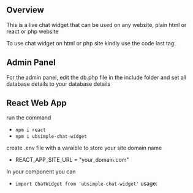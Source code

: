 ## Overview
This is a live chat widget that can be used on any website, plain html or react or php website

To use chat widget on html or php site kindly use the code last </body> tag:

<!-- Live Chat widget -->
<script type="text/javascript">
	(function(w, d, s, u) {
		w.id = 1; w.lang = ''; w.cName = ''; w.cEmail = ''; w.cMessage = ''; w.lcjUrl = u;
		var h = d.getElementsByTagName(s)[0], j = d.createElement(s);
		j.async = true; j.src = 'https://yourdomian.com/livechat/js/jaklcpchat.js';
		h.parentNode.insertBefore(j, h);
	})(window, document, 'script', 'https://yourdomain.com/livechat/');
</script>
<div id="jaklcp-chat-container"></div>
<!-- end Live Chat widget -->

## Admin Panel
For the admin panel, edit the db.php file in the include folder and set all database details to your database details


## React Web App
run the command 
- `npm i react`
- `npm i ubsimple-chat-widget`

create .env file with a varaible to store your site domain name
- REACT_APP_SITE_URL = "your_domain.com"

In your component you can 
- `import ChatWidget from 'ubsimple-chat-widget'`
usage:
<ChatWidget/>